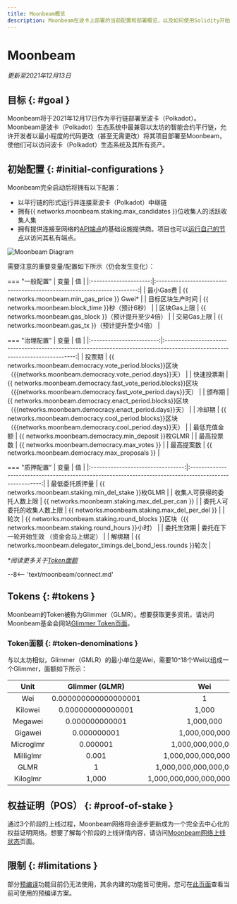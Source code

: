 ```yaml
---
title: Moonbeam概览
description: Moonbeam在波卡上部署的当前配置和部署概览，以及如何使用Solidity开始在Moonbeam上部署。
---
```


# Moonbeam

_更新至2021年12月13日_

## 目标 {: #goal }

Moonbeam将于2021年12月17日作为平行链部署至波卡（Polkadot）。Moonbeam是波卡（Polkadot）生态系统中最兼容以太坊的智能合约平行链，允许开发者以最小程度的代码更改（甚至无需更改）将其项目部署至Moonbeam，使他们可以访问波卡（Polkadot）生态系统及其所有资产。

## 初始配置 {: #initial-configurations }  

Moonbeam完全启动后将拥有以下配置：

- 以平行链的形式运行并连接至波卡（Polkadot）中继链
- 拥有{{ networks.moonbeam.staking.max_candidates }}位收集人的活跃收集人集
- 拥有提供连接至网络的[API端点](/builders/get-started/endpoints/)的基础设施提供商。项目也可以[运行自己的节点](/node-operators/networks/run-a-node/)以访问其私有端点。

![Moonbeam Diagram](/images/learn/platform/networks/moonbeam-diagram.png)

需要注意的重要变量/配置如下所示（仍会发生变化）：

=== "一般配置"
    |       变量        |                                  值                                  |
    |:---------------------:|:-----------------------------------------------------------------------:|
    |   最小Gas费   |               {{ networks.moonbeam.min_gas_price }} Gwei*               |
    |   目标区块生产时间   |  {{ networks.moonbeam.block_time }}秒（预计6秒）  |
    |    区块Gas上限    | {{ networks.moonbeam.gas_block }}（预计提升至少4倍） |
    | 交易Gas上限 |  {{ networks.moonbeam.gas_tx }}（预计提升至少4倍）   |

=== "治理配置"
    |         变量         |                                                            值                                                             |
    |:------------------------:|:----------------------------------------------------------------------------------------------------------------------------:|
    |      投票期       |      {{ networks.moonbeam.democracy.vote_period.blocks}}区块（{{networks.moonbeam.democracy.vote_period.days}}天）      |
    | 快速投票期 | {{ networks.moonbeam.democracy.fast_vote_period.blocks}}区块（{{networks.moonbeam.democracy.fast_vote_period.days}}天） |
    |     颁布期     |     {{ networks.moonbeam.democracy.enact_period.blocks}}区块（{{networks.moonbeam.democracy.enact_period.days}}天）     |
    |     冷却期      |      {{ networks.moonbeam.democracy.cool_period.blocks}}区块（{{networks.moonbeam.democracy.cool_period.days}}天）      |
    |     最低充值金额      |                                      {{ networks.moonbeam.democracy.min_deposit }}枚GLMR                                      |
    |      最高投票数       |                                         {{ networks.moonbeam.democracy.max_votes }}                                          |
    |    最高提案数     |                                       {{ networks.moonbeam.democracy.max_proposals }}                                        |

=== "质押配置"
    |             变量              |                                                  值                                                  |
    |:---------------------------------:|:-------------------------------------------------------------------------------------------------------:|
    |     最低委托质押量      |                          {{ networks.moonbeam.staking.min_del_stake }}枚GLMR                             |
    | 收集人可获得的委托人数上限 |                             {{ networks.moonbeam.staking.max_del_per_can }}                             |
    | 委托人可委托的收集人数上限   |                             {{ networks.moonbeam.staking.max_del_per_del }}                             |
    |               轮次               | {{ networks.moonbeam.staking.round_blocks }}区块（{{ networks.moonbeam.staking.round_hours }}小时） |
    |           委托生效期           |   委托在下一轮开始生效 （资金会马上绑定）  |
    |           解绑期           |   {{ networks.moonbeam.delegator_timings.del_bond_less.rounds }}轮次  |


_*阅读更多关于[Token面额](#token-denominations)_

--8<-- 'text/moonbeam/connect.md'

## Tokens {: #tokens } 

Moonbeam的Token被称为Glimmer（GLMR）。想要获取更多资讯，请访问Moonbeam基金会网站[Glimmer Token页面](https://moonbeam.foundation/glimmer-token/)。

### Token面额 {: #token-denominations }

与以太坊相似，Glimmer（GMLR）的最小单位是Wei，需要10^18个Wei以组成一个Glimmer，面额如下所示：

|   Unit    |    Glimmer (GLMR)    |              Wei              |
|:---------:|:--------------------:|:-----------------------------:|
|    Wei    | 0.000000000000000001 |               1               |
|  Kilowei  |  0.000000000000001   |             1,000             |
|  Megawei  |    0.000000000001    |           1,000,000           |
|  Gigawei  |     0.000000001      |         1,000,000,000         |
| Microglmr |       0.000001       |       1,000,000,000,000       |
| Milliglmr |        0.001         |     1,000,000,000,000,000     |
|   GLMR    |          1           |   1,000,000,000,000,000,000   |
| Kiloglmr  |        1,000         | 1,000,000,000,000,000,000,000 |

## 权益证明（POS） {: #proof-of-stake }

通过3个阶段的上线过程，Moonbeam网络将会逐步更新成为一个完全去中心化的权益证明网络。想要了解每个阶段的上线详情内容，请访问[Moonbeam网络上线状态](https://moonbeam.network/networks/moonbeam/launch/)页面。

## 限制 {: #limitations }

部分[预编译](https://docs.klaytn.com/smart-contract/precompiled-contracts)功能目前仍无法使用，其余内建的功能皆可使用。您可在[此页面](/builders/build/canonical-contracts/precompiles/)查看当前可使用的预编译方案。
